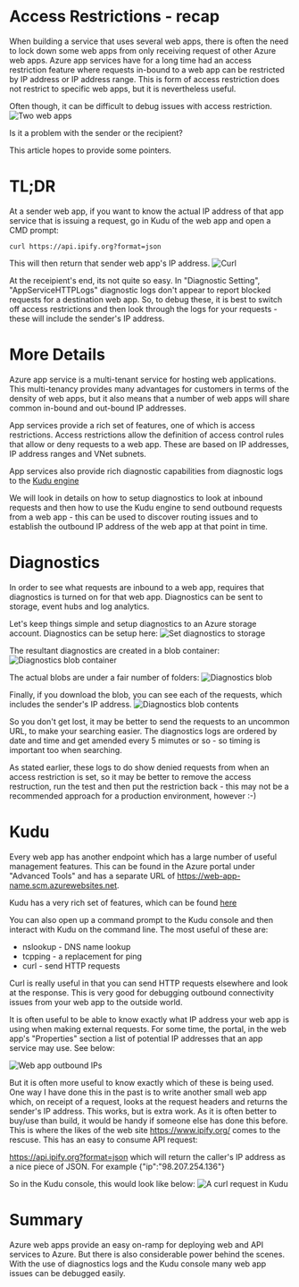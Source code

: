 # Access Restrictions - recap
When building a service that uses several web apps, there is often the need to lock down some web apps from only receiving request of other Azure web apps. Azure app services have for a long time had an access restriction feature where requests in-bound to a web app can be restricted by IP address or IP address range. This is form of access restriction does not restrict to specific web apps, but it is nevertheless useful. 

Often though, it can be difficult to debug issues with access restriction. 
![Two web apps](https://github.com/jometzg/app-service/blob/master/web-to-web.png)

Is it a problem with the sender or the recipient?

This article hopes to provide some pointers.

# TL;DR
At a sender web app, if you want to know the actual IP address of that app service that is issuing a request, go in Kudu of the web app and open a CMD prompt:

`curl https://api.ipify.org?format=json`

This will then return that sender web app's IP address.
![Curl](https://github.com/jometzg/app-service/blob/master/curl.png)

At the receipient's end, its not quite so easy. In "Diagnostic Setting",  "AppServiceHTTPLogs" diagnostic logs don't appear to report blocked requests for a destination web app. So, to debug these, it is best to switch off access restrictions and then look through the logs for your requests - these will include the sender's IP address.

# More Details
Azure app service is a multi-tenant service for hosting web applications. This multi-tenancy provides many advantages for customers in terms of the density of web apps, but it also means that a number of web apps will share common in-bound and out-bound IP addresses.

App services provide a rich set of features, one of which is access restrictions. Access restrictions allow the definition of access control rules that allow or deny requests to a web app. These are based on IP addresses, IP address ranges and VNet subnets.

App services also provide rich diagnostic capabilities from diagnostic logs to the [Kudu engine](https://github.com/projectkudu/kudu/wiki)

We will look in details on how to setup diagnostics to look at inbound requests and then how to use the Kudu engine to send outbound requests from a web app - this can be used to discover routing issues and to establish the outbound IP address of the web app at that point in time.

# Diagnostics
In order to see what requests are inbound to a web app, requires that diagnostics is turned on for that web app. Diagnostics can be sent to storage, event hubs and log analytics.

Let's keep things simple and setup diagnostics to an Azure storage account. Diagnostics can be setup here:
![Set diagnostics to storage](https://github.com/jometzg/app-service/blob/master/web-app-set-storage-diagnostics.png)

The resultant diagnostics are created in a blob container:
![Diagnostics blob container](https://github.com/jometzg/app-service/blob/master/diagnostics-blob-container.png)

The actual blobs are under a fair number of folders:
![Diagnostics blob](https://github.com/jometzg/app-service/blob/master/diagnostics-blob-document.png)

Finally, if you download the blob, you can see each of the requests, which includes the sender's IP address.
![Diagnostics blob contents](https://github.com/jometzg/app-service/blob/master/diagnostics-blob-document-contents.png)

So you don't get lost, it may be better to send the requests to an uncommon URL, to make your searching easier. The diagnostics logs are ordered by date and time and get amended every 5 mimutes or so - so timing is important too when searching.

As stated earlier, these logs to do show denied requests from when an access restriction is set, so it may be better to remove the access restruction, run the test and then put the restriction back - this may not be a recommended approach for a production environment, however :-)

# Kudu
Every web app has another endpoint which has a large number of useful management features. This can be found in the Azure portal under "Advanced Tools" and has a separate URL of https://web-app-name.scm.azurewebsites.net.

Kudu has a very rich set of features, which can be found [here](https://github.com/projectkudu/kudu/wiki)

You can also open up a command prompt to the Kudu console and then interact with Kudu on the command line. The most useful of these are:

* nslookup - DNS name lookup
* tcpping - a replacement for ping
* curl - send HTTP requests

Curl is really useful in that you can send HTTP requests elsewhere and look at the response. This is very good for debugging outbound connectivity issues from your web app to the outside world.

It is often useful to be able to know exactly what IP address your web app is using when making external requests. For some time, the portal, in the web app's "Properties" section a list of potential IP addresses that an app service may use. See below:

![Web app outbound IPs](https://github.com/jometzg/app-service/blob/master/web-app-properties-outbound.png)

But it is often more useful to know exactly which of these is being used. One way I have done this in the past is to write another small web app which, on receipt of a request, looks at the request headers and returns the sender's IP address. This works, but is extra work. As it is often better to buy/use than build, it would be handy if someone else has done this before. This is where the likes of the web site https://www.ipify.org/ comes to the rescuse. This has an easy to consume API request:

https://api.ipify.org?format=json which will return the caller's IP address as a nice piece of JSON. For example {"ip":"98.207.254.136"}

So in the Kudu console, this would look like below:
![A curl request in Kudu](https://github.com/jometzg/app-service/blob/master/kudu-cmd-curl.png)


# Summary
Azure web apps provide an easy on-ramp for deploying web and API services to Azure. But there is also considerable power behind the scenes. With the use of diagnostics logs and the Kudu console many web app issues can be debugged easily.
